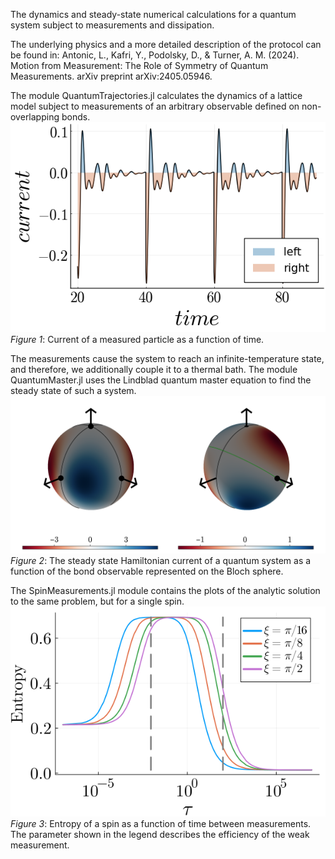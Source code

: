 The dynamics and steady-state numerical calculations for a quantum system subject to measurements and dissipation.

The underlying physics and a more detailed description of the protocol can be found in:
Antonic, L., Kafri, Y., Podolsky, D., & Turner, A. M. (2024). Motion from Measurement: The Role of Symmetry of Quantum Measurements. arXiv preprint arXiv:2405.05946.

The module QuantumTrajectories.jl calculates the dynamics of a lattice model subject to measurements of an arbitrary observable defined on non-overlapping bonds. 
![Figure 1: Current of a measured particle as a function of time.](images/dynamics_example1.png)
*Figure 1*: Current of a measured particle as a function of time.

The measurements cause the system to reach an infinite-temperature state, and therefore, we additionally couple it to a thermal bath. The module QuantumMaster.jl uses the Lindblad quantum master equation to find the steady state of such a system.
![Figure 2: The steady state Hamiltonian current of a quantum system as a function of the bond observable represented on the Bloch sphere.](images/steadystate_example1_rare_current.png)
*Figure 2*: The steady state Hamiltonian current of a quantum system as a function of the bond observable represented on the Bloch sphere.

The SpinMeasurements.jl module contains the plots of the analytic solution to the same problem, but for a single spin. 
![Figure 3: Entropy of a spin as a function of time between measurements. The parameter shown in the legend describes the efficiency of the weak measurement.](images/spin_example/spin_example_entropy_weak.png)
*Figure 3*: Entropy of a spin as a function of time between measurements. The parameter shown in the legend describes the efficiency of the weak measurement.
